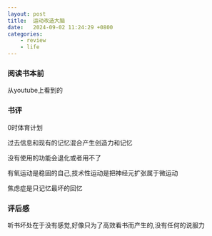 ```yaml
---
layout: post
title:  运动改造大脑
date:   2024-09-02 11:24:29 +0800
categories: 
    - review 
    - life
---
```


### 阅读书本前

从youtube上看到的

### 书评

0时体育计划

过去信息和现有的记忆混合产生创造力和记忆

没有使用的功能会退化或者用不了

有氧运动是稳固的自己,技术性运动是把神经元扩张属于微运动

焦虑症是只记忆最坏的回忆

### 评后感

听书坏处在于没有感觉,好像只为了高效看书而产生的,没有任何的说服力